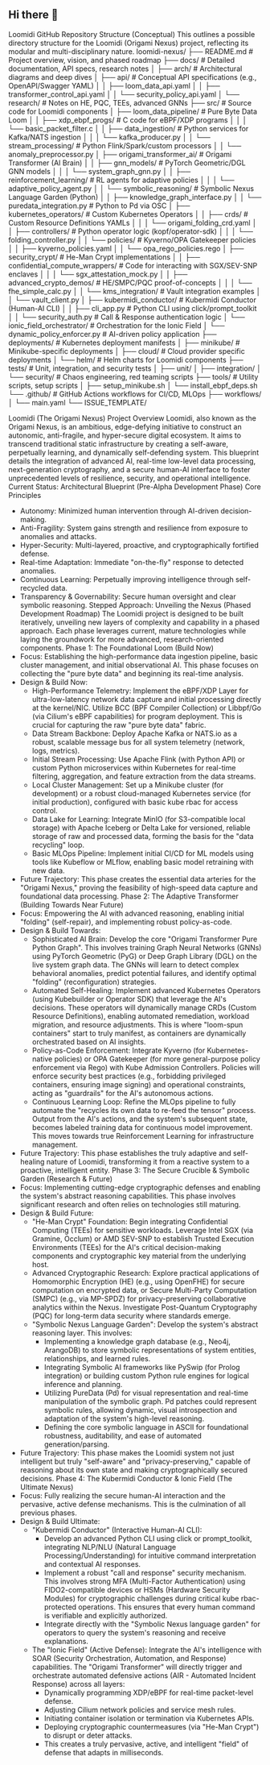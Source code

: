 ## Hi there 👋

<!--
**loomidi/Loomidi** is a ✨ _special_ ✨ repository because its `README.md` (this file) appears on your GitHub profile.

Here are some ideas to get you started:

- 🔭 I’m currently working on ...
- 🌱 I’m currently learning ...
- 👯 I’m looking to collaborate on ...
- 🤔 I’m looking for help with ...
- 💬 Ask me about ...
- 📫 How to reach me: ...
- 😄 Pronouns: ...
- ⚡ Fun fact: ...
-->

Loomidi GitHub Repository Structure (Conceptual)
This outlines a possible directory structure for the Loomidi (Origami Nexus) project, reflecting its modular and multi-disciplinary nature.
loomidi-nexus/
├── README.md                                 # Project overview, vision, and phased roadmap
├── docs/                                     # Detailed documentation, API specs, research notes
│   ├── arch/                                 # Architectural diagrams and deep dives
│   ├── api/                                  # Conceptual API specifications (e.g., OpenAPI/Swagger YAML)
│   │   ├── loom_data_api.yaml
│   │   ├── transformer_control_api.yaml
│   │   └── security_policy_api.yaml
│   └── research/                             # Notes on HE, PQC, TEEs, advanced GNNs
├── src/                                      # Source code for Loomidi components
│   ├── loom_data_pipeline/                   # Pure Byte Data Loom
│   │   ├── xdp_ebpf_progs/                   # C code for eBPF/XDP programs
│   │   │   └── basic_packet_filter.c
│   │   ├── data_ingestion/                   # Python services for Kafka/NATS ingestion
│   │   │   └── kafka_producer.py
│   │   └── stream_processing/                # Python Flink/Spark/custom processors
│   │       └── anomaly_preprocessor.py
│   ├── origami_transformer_ai/               # Origami Transformer (AI Brain)
│   │   ├── gnn_models/                       # PyTorch Geometric/DGL GNN models
│   │   │   └── system_graph_gnn.py
│   │   ├── reinforcement_learning/           # RL agents for adaptive policies
│   │   │   └── adaptive_policy_agent.py
│   │   └── symbolic_reasoning/               # Symbolic Nexus Language Garden (Python)
│   │       ├── knowledge_graph_interface.py
│   │       └── puredata_integration.py       # Python to Pd via OSC
│   ├── kubernetes_operators/                 # Custom Kubernetes Operators
│   │   ├── crds/                             # Custom Resource Definitions YAMLs
│   │   │   └── origami_folding_crd.yaml
│   │   ├── controllers/                      # Python operator logic (kopf/operator-sdk)
│   │   │   └── folding_controller.py
│   │   └── policies/                         # Kyverno/OPA Gatekeeper policies
│   │       ├── kyverno_policies.yaml
│   │       └── opa_rego_policies.rego
│   ├── security_crypt/                       # He-Man Crypt implementations
│   │   ├── confidential_compute_wrappers/    # Code for interacting with SGX/SEV-SNP enclaves
│   │   │   └── sgx_attestation_mock.py
│   │   ├── advanced_crypto_demos/            # HE/SMPC/PQC proof-of-concepts
│   │   │   └── fhe_simple_calc.py
│   │   └── kms_integration/                  # Vault integration examples
│   │       └── vault_client.py
│   ├── kubermidi_conductor/                  # Kubermidi Conductor (Human-AI CLI)
│   │   ├── cli_app.py                        # Python CLI using click/prompt_toolkit
│   │   └── security_auth.py                  # Call & Response authentication logic
│   └── ionic_field_orchestrator/             # Orchestration for the Ionic Field
│       └── dynamic_policy_enforcer.py        # AI-driven policy application
├── deployments/                              # Kubernetes deployment manifests
│   ├── minikube/                             # Minikube-specific deployments
│   ├── cloud/                                # Cloud provider specific deployments
│   └── helm/                                 # Helm charts for Loomidi components
├── tests/                                    # Unit, integration, and security tests
│   ├── unit/
│   ├── integration/
│   └── security/                             # Chaos engineering, red teaming scripts
├── tools/                                    # Utility scripts, setup scripts
│   ├── setup_minikube.sh
│   └── install_ebpf_deps.sh
└── .github/                                  # GitHub Actions workflows for CI/CD, MLOps
    ├── workflows/
    │   └── main.yaml
    └── ISSUE_TEMPLATE/





Loomidi (The Origami Nexus)
Project Overview
Loomidi, also known as the Origami Nexus, is an ambitious, edge-defying initiative to construct an autonomic, anti-fragile, and hyper-secure digital ecosystem. It aims to transcend traditional static infrastructure by creating a self-aware, perpetually learning, and dynamically self-defending system. This blueprint details the integration of advanced AI, real-time low-level data processing, next-generation cryptography, and a secure human-AI interface to foster unprecedented levels of resilience, security, and operational intelligence.
Current Status: Architectural Blueprint (Pre-Alpha Development Phase)
Core Principles
 * Autonomy: Minimized human intervention through AI-driven decision-making.
 * Anti-Fragility: System gains strength and resilience from exposure to anomalies and attacks.
 * Hyper-Security: Multi-layered, proactive, and cryptographically fortified defense.
 * Real-time Adaptation: Immediate "on-the-fly" response to detected anomalies.
 * Continuous Learning: Perpetually improving intelligence through self-recycled data.
 * Transparency & Governability: Secure human oversight and clear symbolic reasoning.
Stepped Approach: Unveiling the Nexus (Phased Development Roadmap)
The Loomidi project is designed to be built iteratively, unveiling new layers of complexity and capability in a phased approach. Each phase leverages current, mature technologies while laying the groundwork for more advanced, research-oriented components.
Phase 1: The Foundational Loom (Build Now)
 * Focus: Establishing the high-performance data ingestion pipeline, basic cluster management, and initial observational AI. This phase focuses on collecting the "pure byte data" and beginning its real-time analysis.
 * Design & Build Now:
   * High-Performance Telemetry: Implement the eBPF/XDP Layer for ultra-low-latency network data capture and initial processing directly at the kernel/NIC. Utilize BCC (BPF Compiler Collection) or Libbpf/Go (via Cilium's eBPF capabilities) for program deployment. This is crucial for capturing the raw "pure byte data" fabric.
   * Data Stream Backbone: Deploy Apache Kafka or NATS.io as a robust, scalable message bus for all system telemetry (network, logs, metrics).
   * Initial Stream Processing: Use Apache Flink (with Python API) or custom Python microservices within Kubernetes for real-time filtering, aggregation, and feature extraction from the data streams.
   * Local Cluster Management: Set up a Minikube cluster (for development) or a robust cloud-managed Kubernetes service (for initial production), configured with basic kube rbac for access control.
   * Data Lake for Learning: Integrate MinIO (for S3-compatible local storage) with Apache Iceberg or Delta Lake for versioned, reliable storage of raw and processed data, forming the basis for the "data recycling" loop.
   * Basic MLOps Pipeline: Implement initial CI/CD for ML models using tools like Kubeflow or MLflow, enabling basic model retraining with new data.
 * Future Trajectory: This phase creates the essential data arteries for the "Origami Nexus," proving the feasibility of high-speed data capture and foundational data processing.
Phase 2: The Adaptive Transformer (Building Towards Near Future)
 * Focus: Empowering the AI with advanced reasoning, enabling initial "folding" (self-repair), and implementing robust policy-as-code.
 * Design & Build Towards:
   * Sophisticated AI Brain: Develop the core "Origami Transformer Pure Python Graph". This involves training Graph Neural Networks (GNNs) using PyTorch Geometric (PyG) or Deep Graph Library (DGL) on the live system graph data. The GNNs will learn to detect complex behavioral anomalies, predict potential failures, and identify optimal "folding" (reconfiguration) strategies.
   * Automated Self-Healing: Implement advanced Kubernetes Operators (using Kubebuilder or Operator SDK) that leverage the AI's decisions. These operators will dynamically manage CRDs (Custom Resource Definitions), enabling automated remediation, workload migration, and resource adjustments. This is where "loom-spun containers" start to truly manifest, as containers are dynamically orchestrated based on AI insights.
   * Policy-as-Code Enforcement: Integrate Kyverno (for Kubernetes-native policies) or OPA Gatekeeper (for more general-purpose policy enforcement via Rego) with Kube Admission Controllers. Policies will enforce security best practices (e.g., forbidding privileged containers, ensuring image signing) and operational constraints, acting as "guardrails" for the AI's autonomous actions.
   * Continuous Learning Loop: Refine the MLOps pipeline to fully automate the "recycles its own data to re-feed the tensor" process. Output from the AI's actions, and the system's subsequent state, becomes labeled training data for continuous model improvement. This moves towards true Reinforcement Learning for infrastructure management.
 * Future Trajectory: This phase establishes the truly adaptive and self-healing nature of Loomidi, transforming it from a reactive system to a proactive, intelligent entity.
Phase 3: The Secure Crucible & Symbolic Garden (Research & Future)
 * Focus: Implementing cutting-edge cryptographic defenses and enabling the system's abstract reasoning capabilities. This phase involves significant research and often relies on technologies still maturing.
 * Design & Build Future:
   * "He-Man Crypt" Foundation: Begin integrating Confidential Computing (TEEs) for sensitive workloads. Leverage Intel SGX (via Gramine, Occlum) or AMD SEV-SNP to establish Trusted Execution Environments (TEEs) for the AI's critical decision-making components and cryptographic key material from the underlying host.
   * Advanced Cryptographic Research: Explore practical applications of Homomorphic Encryption (HE) (e.g., using OpenFHE) for secure computation on encrypted data, or Secure Multi-Party Computation (SMPC) (e.g., via MP-SPDZ) for privacy-preserving collaborative analytics within the Nexus. Investigate Post-Quantum Cryptography (PQC) for long-term data security where standards emerge.
   * "Symbolic Nexus Language Garden": Develop the system's abstract reasoning layer. This involves:
     * Implementing a knowledge graph database (e.g., Neo4j, ArangoDB) to store symbolic representations of system entities, relationships, and learned rules.
     * Integrating Symbolic AI frameworks like PySwip (for Prolog integration) or building custom Python rule engines for logical inference and planning.
     * Utilizing PureData (Pd) for visual representation and real-time manipulation of the symbolic graph. Pd patches could represent symbolic rules, allowing dynamic, visual introspection and adaptation of the system's high-level reasoning.
     * Defining the core symbolic language in ASCII for foundational robustness, auditability, and ease of automated generation/parsing.
 * Future Trajectory: This phase makes the Loomidi system not just intelligent but truly "self-aware" and "privacy-preserving," capable of reasoning about its own state and making cryptographically secured decisions.
Phase 4: The Kubermidi Conductor & Ionic Field (The Ultimate Nexus)
 * Focus: Fully realizing the secure human-AI interaction and the pervasive, active defense mechanisms. This is the culmination of all previous phases.
 * Design & Build Ultimate:
   * "Kubermidi Conductor" (Interactive Human-AI CLI):
     * Develop an advanced Python CLI using click or prompt_toolkit, integrating NLP/NLU (Natural Language Processing/Understanding) for intuitive command interpretation and contextual AI responses.
     * Implement a robust "call and response" security mechanism. This involves strong MFA (Multi-Factor Authentication) using FIDO2-compatible devices or HSMs (Hardware Security Modules) for cryptographic challenges during critical kube rbac-protected operations. This ensures that every human command is verifiable and explicitly authorized.
     * Integrate directly with the "Symbolic Nexus language garden" for operators to query the system's reasoning and receive explanations.
   * The "Ionic Field" (Active Defense): Integrate the AI's intelligence with SOAR (Security Orchestration, Automation, and Response) capabilities. The "Origami Transformer" will directly trigger and orchestrate automated defensive actions (AIR - Automated Incident Response) across all layers:
     * Dynamically programming XDP/eBPF for real-time packet-level defense.
     * Adjusting Cilium network policies and service mesh rules.
     * Initiating container isolation or termination via Kubernetes APIs.
     * Deploying cryptographic countermeasures (via "He-Man Crypt") to disrupt or deter attacks.
     * This creates a truly pervasive, active, and intelligent "field" of defense that adapts in milliseconds.









